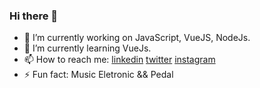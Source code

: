 ### Hi there 👋

- 🔭 I’m currently working on  JavaScript, VueJS, NodeJs.
- 🌱 I’m currently learning VueJs.
- 📫 How to reach me: [linkedin](https://www.linkedin.com/in/luizpaulogroup/) [twitter](https://twitter.com/luizpaulogroup) [instagram](https://www.instagram.com/luizpaulogroup/)
- ⚡ Fun fact: Music Eletronic && Pedal
